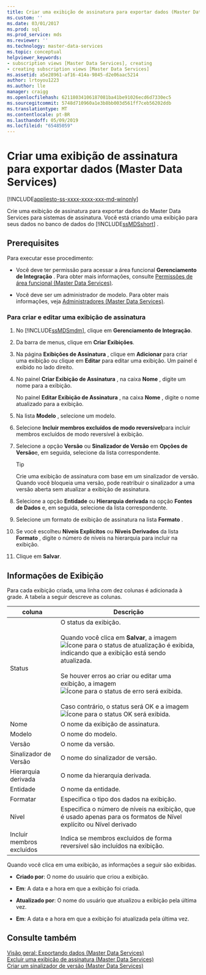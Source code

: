 ```yaml
---
title: Criar uma exibição de assinatura para exportar dados (Master Data Services) | Microsoft Docs
ms.custom: ''
ms.date: 03/01/2017
ms.prod: sql
ms.prod_service: mds
ms.reviewer: ''
ms.technology: master-data-services
ms.topic: conceptual
helpviewer_keywords:
- subscription views [Master Data Services], creating
- creating subscription views [Master Data Services]
ms.assetid: a5e28961-af16-414a-9845-d2e06aac5214
author: lrtoyou1223
ms.author: lle
manager: craigg
ms.openlocfilehash: 62118034106187081ba41be91026ecd6d7330ec5
ms.sourcegitcommit: 5748d710960a1e3b8bb003d561ff7ceb56202ddb
ms.translationtype: MT
ms.contentlocale: pt-BR
ms.lasthandoff: 05/09/2019
ms.locfileid: "65485059"
---
```

# <a name="create-a-subscription-view-to-export-data-master-data-services"></a>Criar uma exibição de assinatura para exportar dados (Master Data Services)

[!INCLUDE[appliesto-ss-xxxx-xxxx-xxx-md-winonly](../includes/appliesto-ss-xxxx-xxxx-xxx-md-winonly.md)]

  Crie uma exibição de assinatura para exportar dados do Master Data Services para sistemas de assinatura. Você está criando uma exibição para seus dados no banco de dados do [!INCLUDE[ssMDSshort](../includes/ssmdsshort-md.md)] .  
  
## <a name="prerequisites"></a>Prerequisites  
 Para executar esse procedimento:  
  
-   Você deve ter permissão para acessar a área funcional **Gerenciamento de Integração** . Para obter mais informações, consulte [Permissões de área funcional &#40;Master Data Services&#41;](../master-data-services/functional-area-permissions-master-data-services.md).  
  
-   Você deve ser um administrador de modelo. Para obter mais informações, veja [Administradores &#40;Master Data Services&#41;](../master-data-services/administrators-master-data-services.md).  
  
### <a name="to-create-and-edit-a-subscription-view"></a>Para criar e editar uma exibição de assinatura  
  
1.  No [!INCLUDE[ssMDSmdm](../includes/ssmdsmdm-md.md)], clique em **Gerenciamento de Integração**.  
  
2.  Da barra de menus, clique em **Criar Exibições**.  
  
3.  Na página **Exibições de Assinatura** , clique em **Adicionar** para criar uma exibição ou clique em **Editar** para editar uma exibição. Um painel é exibido no lado direito.  
  
4.  No painel **Criar Exibição de Assinatura** , na caixa **Nome** , digite um nome para a exibição.  
  
     No painel **Editar Exibição de Assinatura** , na caixa **Nome** , digite o nome atualizado para a exibição.  
  
5.  Na lista **Modelo** , selecione um modelo.  
  
6.  Selecione **Incluir membros excluídos de modo reversível**para incluir membros excluídos de modo reversível à exibição.  
  
7.  Selecione a opção **Versão** ou **Sinalizador de Versão** em **Opções de Versão**e, em seguida, selecione da lista correspondente.  
  
    > [!TIP]  
    >  Crie uma exibição de assinatura com base em um sinalizador de versão. Quando você bloqueia uma versão, pode reatribuir o sinalizador a uma versão aberta sem atualizar a exibição de assinatura.  
  
8.  Selecione a opção **Entidade** ou **Hierarquia derivada** na opção **Fontes de Dados** e, em seguida, selecione da lista correspondente.  
  
9. Selecione um formato de exibição de assinatura na lista **Formato** .  
  
10. Se você escolheu **Níveis Explícitos** ou **Níveis Derivados** da lista **Formato** , digite o número de níveis na hierarquia para incluir na exibição.  
  
11. Clique em **Salvar**.  
  
## <a name="view-information"></a>Informações de Exibição  
 Para cada exibição criada, uma linha com dez colunas é adicionada à grade. A tabela a seguir descreve as colunas.  
  
|coluna|Descrição|  
|------------|-----------------|  
|Status|O status da exibição.<br /><br /> Quando você clica em **Salvar**, a imagem ![Ícone para o status de atualização](../master-data-services/media/mds-statusicon-updating.png "Ícone para o status de atualização") é exibida, indicando que a exibição está sendo atualizada.<br /><br /> Se houver erros ao criar ou editar uma exibição, a imagem ![Ícone para o status de erro](../master-data-services/media/mds-statusicon-error.png "Ícone para o status de erro") será exibida.<br /><br /> Caso contrário, o status será OK e a imagem ![Ícone para o status OK](../master-data-services/media/mds-statusicon-ok.png "Ícone para o status OK") será exibida.|  
|Nome|O nome da exibição de assinatura.|  
|Modelo|O nome do modelo.|  
|Versão|O nome da versão.|  
|Sinalizador de Versão|O nome do sinalizador de versão.|  
|Hierarquia derivada|O nome da hierarquia derivada.|  
|Entidade|O nome da entidade.|  
|Formatar|Especifica o tipo dos dados na exibição.|  
|Nível|Especifica o número de níveis na exibição, que é usado apenas para os formatos de Nível explícito ou Nível derivado|  
|Incluir membros excluídos|Indica se membros excluídos de forma reversível são incluídos na exibição.|  
  
 Quando você clica em uma exibição, as informações a seguir são exibidas.  
  
-   **Criado por**: O nome do usuário que criou a exibição.  
  
-   **Em**: A data e a hora em que a exibição foi criada.  
  
-   **Atualizado por**: O nome do usuário que atualizou a exibição pela última vez.  
  
-   **Em**: A data e a hora em que a exibição foi atualizada pela última vez.  
  
## <a name="see-also"></a>Consulte também  
 [Visão geral: Exportando dados &#40;Master Data Services&#41;](../master-data-services/overview-exporting-data-master-data-services.md)   
 [Excluir uma exibição de assinatura &#40;Master Data Services&#41;](../master-data-services/delete-a-subscription-view-master-data-services.md)   
 [Criar um sinalizador de versão &#40;Master Data Services&#41;](../master-data-services/create-a-version-flag-master-data-services.md)  
  
  
